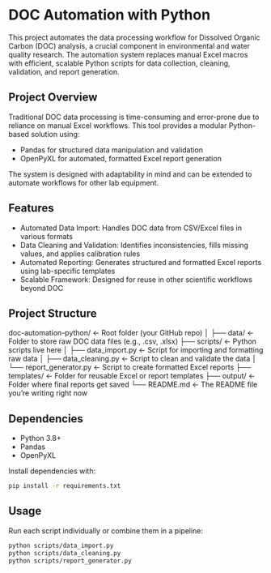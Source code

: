 # DOC Automation with Python

This project automates the data processing workflow for Dissolved Organic Carbon (DOC) analysis, a crucial component in environmental and water quality research. The automation system replaces manual Excel macros with efficient, scalable Python scripts for data collection, cleaning, validation, and report generation.

## Project Overview

Traditional DOC data processing is time-consuming and error-prone due to reliance on manual Excel workflows. This tool provides a modular Python-based solution using:

- Pandas for structured data manipulation and validation
- OpenPyXL for automated, formatted Excel report generation

The system is designed with adaptability in mind and can be extended to automate workflows for other lab equipment.

## Features

- Automated Data Import: Handles DOC data from CSV/Excel files in various formats
- Data Cleaning and Validation: Identifies inconsistencies, fills missing values, and applies calibration rules
- Automated Reporting: Generates structured and formatted Excel reports using lab-specific templates
- Scalable Framework: Designed for reuse in other scientific workflows beyond DOC

## Project Structure

doc-automation-python/         ← Root folder (your GitHub repo)
│
├── data/                      ← Folder to store raw DOC data files (e.g., .csv, .xlsx)
├── scripts/                   ← Python scripts live here
│   ├── data_import.py         ← Script for importing and formatting raw data
│   ├── data_cleaning.py       ← Script to clean and validate the data
│   └── report_generator.py    ← Script to create formatted Excel reports
├── templates/                 ← Folder for reusable Excel or report templates
├── output/                    ← Folder where final reports get saved
└── README.md                  ← The README file you’re writing right now

## Dependencies

- Python 3.8+
- Pandas
- OpenPyXL

Install dependencies with:

```bash
pip install -r requirements.txt

```

## Usage

Run each script individually or combine them in a pipeline:

```bash
python scripts/data_import.py
python scripts/data_cleaning.py
python scripts/report_generator.py

```

